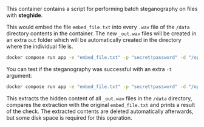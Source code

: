 This container contains a script for performing batch steganography on files with **steghide**.

This would embed the file `embed_file.txt` into every `.wav` file of the `/data` directory contents in the container. The new `_out.wav` files will be created in an extra `out` folder which will be automatically created in the directory where the individual file is.
```bash
docker compose run app -e "embed_file.txt" -p "secret!password" -d "/optional/path/to/data/dir"
```

You can test if the steganography was successful with an extra `-t` argument:
```bash
docker compose run app -e "embed_file.txt" -p "secret!password" -d "/optional/path/to/data/dir" -t
```
This extracts the hidden content of all `_out.wav` files in the `/data` directory, compares the extraction with the original `embed_file.txt` and prints a result of the check. The extracted contents are deleted automatically afterwards, but some disk space is required for this operation.
